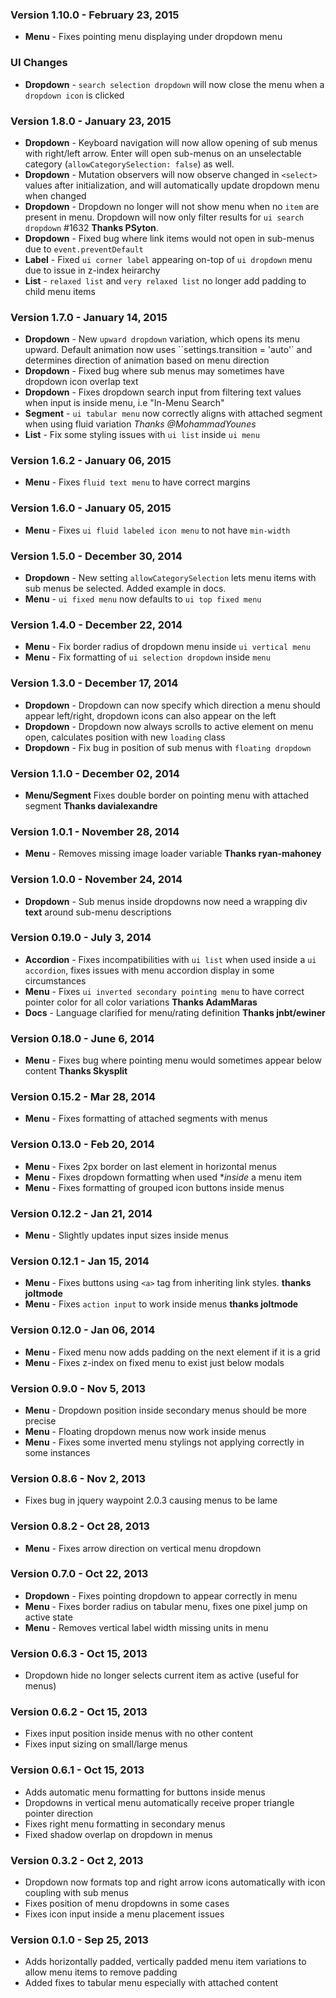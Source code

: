 ### Version 1.10.0 - February 23, 2015

- **Menu** - Fixes pointing menu displaying under dropdown menu

### UI Changes

- **Dropdown** - `search selection dropdown` will now close the menu when a `dropdown icon` is clicked

### Version 1.8.0 - January 23, 2015

- **Dropdown** - Keyboard navigation will now allow opening of sub menus with right/left arrow. Enter will open sub-menus on an unselectable category (`allowCategorySelection: false`) as well.
- **Dropdown** - Mutation observers will now observe changed in `<select>` values after initialization, and will automatically update dropdown menu when changed
- **Dropdown** - Dropdown no longer will not show menu when no `item` are present in menu. Dropdown will now only filter results for `ui search dropdown` #1632 **Thanks PSyton**.
- **Dropdown** - Fixed bug where link items would not open in sub-menus due to `event.preventDefault`
- **Label** - Fixed `ui corner label` appearing on-top of `ui dropdown` menu due to issue in z-index heirarchy
- **List** - `relaxed list` and `very relaxed list` no longer add padding to child menu items

### Version 1.7.0 - January 14, 2015

- **Dropdown** - New `upward dropdown` variation, which opens its menu upward. Default animation now uses ``settings.transition = 'auto'` and determines direction of animation based on menu direction
- **Dropdown** - Fixed bug where sub menus may sometimes have dropdown icon overlap text
- **Dropdown** - Fixes dropdown search input from filtering text values when input is inside menu, i.e "In-Menu Search"
- **Segment** - ``ui tabular menu`` now correctly aligns with attached segment when using fluid variation *Thanks @MohammadYounes*
- **List** - Fix some styling issues with `ui list` inside `ui menu`

### Version 1.6.2 - January 06, 2015

- **Menu** - Fixes ``fluid text menu`` to have correct margins

### Version 1.6.0 - January 05, 2015

- **Menu** - Fixes ``ui fluid labeled icon menu`` to not have `min-width`

### Version 1.5.0 - December 30, 2014

- **Dropdown** - New setting ``allowCategorySelection`` lets menu items with sub menus be selected. Added example in docs.
- **Menu** - ``ui fixed menu`` now defaults to ``ui top fixed menu``

### Version 1.4.0 - December 22, 2014

- **Menu** - Fix border radius of dropdown menu inside `ui vertical menu`
- **Menu** - Fix formatting of ``ui selection dropdown`` inside ``menu``

### Version 1.3.0 - December 17, 2014

- **Dropdown** - Dropdown can now specify which direction a menu should appear left/right, dropdown icons can also appear on the left
- **Dropdown** - Dropdown now always scrolls to active element on menu open, calculates position with new ``loading`` class
- **Dropdown** - Fix bug in position of sub menus with ``floating dropdown``

### Version 1.1.0 - December 02, 2014

- **Menu/Segment** Fixes double border on pointing menu with attached segment **Thanks davialexandre**

### Version 1.0.1 - November 28, 2014

- **Menu** - Removes missing image loader variable **Thanks ryan-mahoney**

### Version 1.0.0 - November 24, 2014

- **Dropdown** - Sub menus inside dropdowns now need a wrapping div **text** around sub-menu descriptions

### Version 0.19.0 - July 3, 2014

- **Accordion** - Fixes incompatibilities with ``ui list`` when used inside a ``ui accordion``, fixes issues with menu accordion display in some circumstances
- **Menu** - Fixes ``ui inverted secondary pointing menu`` to have correct pointer color for all color variations **Thanks AdamMaras**
- **Docs** - Language clarified for menu/rating definition **Thanks jnbt/ewiner**

### Version 0.18.0 - June 6, 2014

- **Menu** - Fixes bug where pointing menu would sometimes appear below content **Thanks Skysplit**

### Version 0.15.2 - Mar 28, 2014

- **Menu** - Fixes formatting of attached segments with menus

### Version 0.13.0 - Feb 20, 2014

- **Menu** - Fixes 2px border on last element in horizontal menus
- **Menu** - Fixes dropdown formatting when used **inside* a menu item
- **Menu** - Fixes formatting of grouped icon buttons inside menus

### Version 0.12.2 - Jan 21, 2014

- **Menu** - Slightly updates input sizes inside menus

### Version 0.12.1 - Jan 15, 2014

- **Menu** - Fixes buttons using ``<a>`` tag from inheriting link styles. **thanks joltmode**
- **Menu** - Fixes ``action input`` to work inside menus  **thanks joltmode**

### Version 0.12.0 - Jan 06, 2014

- **Menu** - Fixed menu now adds padding on the next element if it is a grid
- **Menu** - Fixes z-index on fixed menu to exist just below modals

### Version 0.9.0 - Nov 5, 2013

- **Menu** - Dropdown position inside secondary menus should be more precise
- **Menu** - Floating dropdown menus now work inside menus
- **Menu** - Fixes some inverted menu stylings not applying correctly in some instances

### Version 0.8.6 - Nov 2, 2013

- Fixes bug in jquery waypoint 2.0.3 causing menus to be lame

### Version 0.8.2 - Oct 28, 2013

- **Menu** - Fixes arrow direction on vertical menu dropdown

### Version 0.7.0 - Oct 22, 2013

- **Dropdown** - Fixes pointing dropdown to appear correctly in menu
- **Menu** - Fixes border radius on tabular menu, fixes one pixel jump on active state
- **Menu** - Removes vertical label width missing units in menu

### Version 0.6.3 - Oct 15, 2013

- Dropdown hide no longer selects current item as active (useful for menus)

### Version 0.6.2 - Oct 15, 2013

- Fixes input position inside menus with no other content
- Fixes input sizing on small/large menus

### Version 0.6.1 - Oct 15, 2013

- Adds automatic menu formatting for buttons inside menus
- Dropdowns in vertical menu automatically receive proper triangle pointer direction
- Fixes right menu formatting in secondary menus
- Fixed shadow overlap on dropdown in menus

### Version 0.3.2 - Oct 2, 2013

- Dropdown now formats top and right arrow icons automatically with icon coupling with sub menus
- Fixes position of menu dropdowns in some cases
- Fixes icon input inside a menu placement issues

### Version 0.1.0 - Sep 25, 2013

- Adds horizontally padded, vertically padded menu item variations to allow menu items to remove padding
- Added fixes to tabular menu especially with attached content